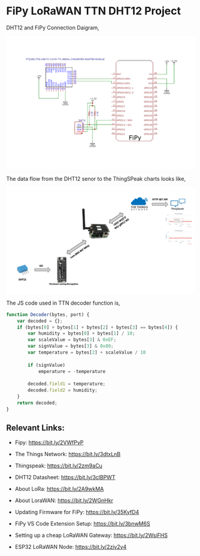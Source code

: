 # FiPy LoRaWAN TTN DHT12 Project
DHT12 and FiPy Connection Daigram, 

![Image](DHT12_FiPy_Connection_Diagram.png)

The data flow from the DHT12 senor to the ThingSPeak charts looks like, 

![Image](DataFlow.PNG)

The JS code used in TTN decoder function is, 

```js
function Decoder(bytes, port) {
    var decoded = {};
    if (bytes[0] + bytes[1] + bytes[2] + bytes[3] == bytes[4]) {
        var humidity = bytes[0] + bytes[1] / 10;
        var scaleValue = bytes[3] & 0xEF;
        var signValue = bytes[3] & 0x80;
        var temperature = bytes[2] + scaleValue / 10

        if (signValue)
            emperature = -temperature

        decoded.field1 = temperature;
        decoded.field2 = humidity;
    }
    return decoded;
}
```

## Relevant Links:

* Fipy: https://bit.ly/2VWfPvP
* The Things Network: https://bit.ly/3dtxLnB

* Thingspeak: https://bit.ly/2zm9aCu
* DHT12 Datasheet: https://bit.ly/3clBPWT
* About LoRa: https://bit.ly/2A9wkMA
* About LoraWAN: https://bit.ly/2WGnHkr

* Updating Firmware for FiPy: https://bit.ly/35KyfD4
* FiPy VS Code Extension Setup: https://bit.ly/3bnwM6S
* Setting up a cheap LoRaWAN Gateway: https://bit.ly/2WsiFHS
* ESP32 LoRaWAN Node: https://bit.ly/2zjv2y4
